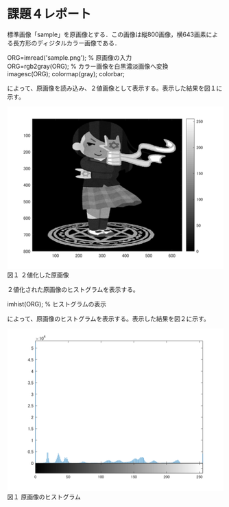 # 課題４レポート

標準画像「sample」を原画像とする．この画像は縦800画像，横643画素による長方形のディジタルカラー画像である．

ORG=imread('sample.png'); % 原画像の入力  
ORG=rgb2gray(ORG); % カラー画像を白黒濃淡画像へ変換  
imagesc(ORG); colormap(gray); colorbar;  

によって、原画像を読み込み、２値画像として表示する。表示した結果を図１に示す。

![原画像](https://github.com/YusukeHosozawa/lecture_image_processing/blob/master/image/kadai4_1.png)  
図１ ２値化した原画像

２値化された原画像のヒストグラムを表示する。

imhist(ORG); % ヒストグラムの表示  

によって、原画像のヒストグラムを表示する。表示した結果を図２に示す。

![原画像](https://github.com/YusukeHosozawa/lecture_image_processing/blob/master/image/kadai4_2.png)  
図１ 原画像のヒストグラム
